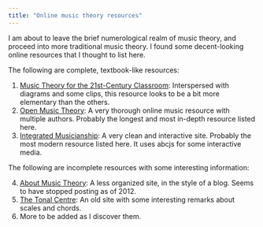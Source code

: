 ```yaml
---
title: "Online music theory resources"
---
```


I am about to leave the brief numerological realm of music theory, and proceed into more traditional music theory. I found some decent-looking online resources that I thought to list here.

The following are complete, textbook-like resources:

1. [Music Theory for the 21st-Century Classroom](http://musictheory.pugetsound.edu/mt21c/MusicTheory.html): Interspersed with diagrams and some clips, this resource looks to be a bit more elementary than the others.
2. [Open Music Theory](https://viva.pressbooks.pub/openmusictheory/): A very thorough online music resource with multiple authors. Probably the longest and most in-depth resource listed here.
3. [Integrated Musicianship](https://intmus.github.io/): A very clean and interactive site. Probably the most modern resource listed here. It uses abcjs for some interactive media.

The following are incomplete resources with some interesting information:

4. [About Music Theory](https://www.aboutmusictheory.com/c/uncategorized): A less organized site, in the style of a blog. Seems to have stopped posting as of 2012.
5. [The Tonal Centre](http://www.tonalcentre.org/index.html): An old site with some interesting remarks about scales and chords.
6. More to be added as I discover them.
